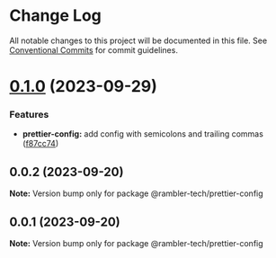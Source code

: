 # Change Log

All notable changes to this project will be documented in this file.
See [Conventional Commits](https://conventionalcommits.org) for commit guidelines.

# [0.1.0](https://github.com/rambler-digital-solutions/rambler-configs/compare/@rambler-tech/prettier-config@0.0.2...@rambler-tech/prettier-config@0.1.0) (2023-09-29)

### Features

- **prettier-config:** add config with semicolons and trailing commas ([f87cc74](https://github.com/rambler-digital-solutions/rambler-configs/commit/f87cc74a85647ce5dcaf3fab8458a5663e91e7f4))

## 0.0.2 (2023-09-20)

**Note:** Version bump only for package @rambler-tech/prettier-config

## 0.0.1 (2023-09-20)

**Note:** Version bump only for package @rambler-tech/prettier-config
